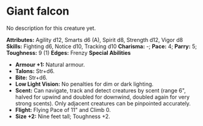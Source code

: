 # Giant falcon

No description for this creature yet.

**Attributes:** Agility d12, Smarts d6 (A), Spirit d8, Strength d12,
Vigor d8
**Skills:** Fighting d6, Notice d10, Tracking d10
**Charisma:** -; **Pace:** 4; **Parry:** 5; **Toughness:** 9 (1)
**Edges:** Frenzy
**Special Abilities**

- **Armour +1:** Natural armour.
- **Talons:** Str+d6.
- **Bite:** Str+d6.
- **Low Light Vision:** No penalties for dim or dark lighting.
- **Scent:** Can navigate, track and detect creatures by scent (range
6", halved for upwind and doubled for downwind, doubled again for very
strong scents). Only adjacent creatures can be pinpointed accurately.
- **Flight:** Flying Pace of 11" and Climb 0.
- **Size +2:** Nine feet tall; Toughness +2.
